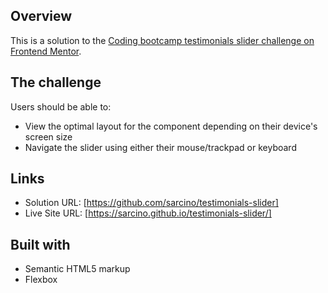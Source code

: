 ## Overview

This is a solution to the [Coding bootcamp testimonials slider challenge on Frontend Mentor](https://www.frontendmentor.io/challenges/coding-bootcamp-testimonials-slider-4FNyLA8JL).

## The challenge

Users should be able to:

- View the optimal layout for the component depending on their device's screen size
- Navigate the slider using either their mouse/trackpad or keyboard


## Links

- Solution URL: [https://github.com/sarcino/testimonials-slider]
- Live Site URL: [https://sarcino.github.io/testimonials-slider/]

## Built with

- Semantic HTML5 markup
- Flexbox
